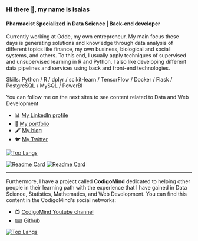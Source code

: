 ### Hi there 👋, my name is Isaias
#### Pharmacist Specialized in Data Science | Back-end developer
Currently working at Odde, my own entrepreneur. My main focus these days is generating solutions and knowledge through data analysis of different topics like finance, my own business, biological and social systems, and others. To this end, I usually apply techniques of supervised and unsupervised learning in R and Python. I also like developing different data pipelines and services using back and front-end technologies. 

Skills: Python / R / dplyr / scikit-learn / TensorFlow / Docker / Flask / PostgreSQL / MySQL / PowerBI 

You can follow me on the next sites to see content related to Data and Web Development

- 📊 [My LinkedIn profile](https://www.linkedin.com/in/abel-isa%C3%ADas-guti%C3%A9rrez-cruz-34532a205)
- 💼 [My portfolio](https://isaiasgutierrez.me/)
- 🖋 [My blog](https://isaiasgutierrez.me/blog/)
- 🐦 [My Twitter](https://twitter.com/isaias_gcruz)

[![Top Langs](https://github-readme-stats.vercel.app/api/top-langs/?username=IsaiasGutierrezCruz&hide=html&layout=compact)](https://github.com/IsaiasGutierrezCruz)

[![Readme Card](https://github-readme-stats.vercel.app/api/pin/?username=IsaiasGutierrezCruz&repo=BiologiaDeRedesAplicadaAEnfermedadesDelSNC&hide=html)](https://github.com/IsaiasGutierrezCruz/BiologiaDeRedesAplicadaAEnfermedadesDelSNC) [![Readme Card](https://github-readme-stats.vercel.app/api/pin/?username=IsaiasGutierrezCruz&repo=BiologiaDeRedesAplicadaAEnfermedadesDelSNC&hide=html)](https://github.com/IsaiasGutierrezCruz/BiologiaDeRedesAplicadaAEnfermedadesDelSNC)

---

Furthermore, I have a project called **CodigoMind** dedicated to helping other people in their learning path with the experience that I have gained in Data Science, Statistics, Mathematics, and Web Development. You can find this content in the CodigoMind's social networks:

- 📺 [CodigoMind Youtube channel](https://www.youtube.com/channel/UC0u2CPyyD4LMto05x1jT1Bg/)
- ⌨ [Github](https://github.com/CodigoMind)

[![Top Langs](https://github-readme-stats.vercel.app/api/top-langs/?username=CodigoMind&hide=html,jupyter%20notebook&layout=compact)](https://github.com/CodigoMind)
